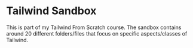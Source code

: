 # Tailwind Sandbox

This is part of my Tailwind From Scratch course. The sandbox contains around 20 different folders/files that focus on specific aspects/classes of Tailwind.
